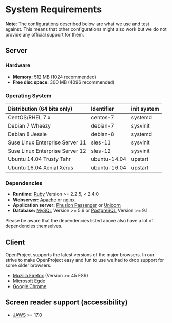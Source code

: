 # System Requirements

__Note__: The configurations described below are what we use and test against.
This means that other configurations might also work but we do not
provide any official support for them.

## Server

### Hardware

* __Memory:__ 512 MB (1024 recommended)
* __Free disc space:__ 300 MB (4096 recommended)

### Operating System

| Distribution (64 bits only)     | Identifier   | init system |
| :------------------------------ | :----------- | :---------- |
| CentOS/RHEL 7.x                 | centos-7     | systemd     |
| Debian 7 Wheezy                 | debian-7     | sysvinit    |
| Debian 8 Jessie                 | debian-8     | systemd     |
| Suse Linux Enterprise Server 11 | sles-11      | sysvinit    |
| Suse Linux Enterprise Server 12 | sles-12      | sysvinit    |
| Ubuntu 14.04 Trusty Tahr        | ubuntu-14.04 | upstart     |
| Ubuntu 16.04 Xenial Xerus       | ubuntu-16.04 | upstart     |


### Dependencies

* __Runtime:__ [Ruby](https://www.ruby-lang.org/en/) Version >= 2.2.5, < 2.4.0
* __Webserver:__ [Apache](http://httpd.apache.org/)
  or [nginx](http://nginx.org/en/docs/)
* __Application server:__ [Phusion Passenger](https://www.phusionpassenger.com/)
  or [Unicorn](http://unicorn.bogomips.org/)
* __Database:__ [MySQL](https://www.mysql.com/) Version >= 5.6
  or [PostgreSQL](http://www.postgresql.org/) Version >= 9.1

Please be aware that the dependencies listed above also have a lot of
dependencies themselves.

## Client

OpenProject supports the latest versions of the major browsers. In our
strive to make OpenProject easy and fun to use we had to drop support
for some older browsers.

* [Mozilla Firefox](https://www.mozilla.org/en-US/firefox/products/) (Version >= 45 ESR)
* [Microsoft Egde](https://www.microsoft.com/de-de/windows/microsoft-edge)
* [Google Chrome](https://www.google.com/chrome/browser/desktop/)

## Screen reader support (accessibility)

* [JAWS](http://www.freedomscientific.com/Products/Blindness/JAWS) >= 17.0
